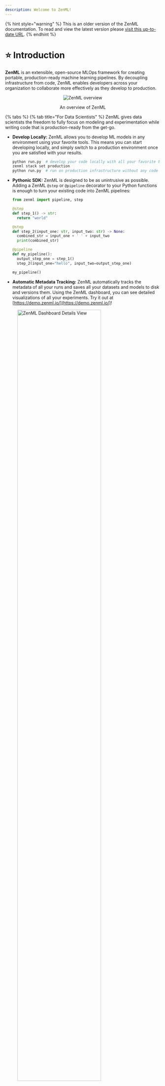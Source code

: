 ```yaml
---
description: Welcome to ZenML!
---
```


{% hint style="warning" %}
This is an older version of the ZenML documentation. To read and view the latest version please [visit this up-to-date URL](https://docs.zenml.io).
{% endhint %}


# ⭐ Introduction

**ZenML** is an extensible, open-source MLOps framework for creating portable, production-ready machine learning pipelines. By decoupling infrastructure from code, ZenML enables developers across your organization to collaborate more effectively as they develop to production.

<div align="center" data-full-width="true">

<figure><img src=".gitbook/assets/intro-zenml-overview.png" alt="ZenML overview"><figcaption><p>An overview of ZenML</p></figcaption></figure>

</div>

{% tabs %}
{% tab title="For Data Scientists" %}
ZenML gives data scientists the freedom to fully focus on modeling and experimentation while writing code that is production-ready from the get-go.

*   **Develop Locally:** ZenML allows you to develop ML models in any environment using your favorite tools. This means you can start developing locally, and simply switch to a production environment once you are satisfied with your results.

    ```bash
    python run.py  # develop your code locally with all your favorite tools
    zenml stack set production
    python run.py  # run on production infrastructure without any code changes
    ```
*   **Pythonic SDK:** ZenML is designed to be as unintrusive as possible. Adding a ZenML `@step` or `@pipeline` decorator to your Python functions is enough to turn your existing code into ZenML pipelines:

    ```python
    from zenml import pipeline, step

    @step
    def step_1() -> str:
      return "world"

    @step
    def step_2(input_one: str, input_two: str) -> None:
      combined_str = input_one + ' ' + input_two
      print(combined_str)

    @pipeline
    def my_pipeline():
      output_step_one = step_1()
      step_2(input_one="hello", input_two=output_step_one)

    my_pipeline()
    ```
* **Automatic Metadata Tracking:** ZenML automatically tracks the metadata of all your runs and saves all your datasets and models to disk and versions them. Using the ZenML dashboard, you can see detailed visualizations of all your experiments. Try it out at [https://demo.zenml.io/](https://demo.zenml.io/)!

<figure><img src=".gitbook/assets/intro_dashboard_details.png" alt="ZenML Dashboard Details View" width="80%"><figcaption></figcaption></figure>

{% hint style="info" %}
ZenML integrates seamlessly with many popular open-source tools, so you can also combine ZenML with other popular experiment tracking tools like [Weights & Biases](user-guide/component-guide/experiment-trackers/wandb.md), [MLflow](user-guide/component-guide/experiment-trackers/mlflow.md), or [Neptune](user-guide/component-guide/experiment-trackers/neptune.md) for even better reproducibility.
{% endhint %}

:rocket: **Learn More**

Ready to develop production-ready code with ZenML? Here is a collection of pages you can take a look at next:

<table data-view="cards"><thead><tr><th></th><th></th><th data-hidden></th><th data-hidden data-card-target data-type="content-ref"></th></tr></thead><tbody><tr><td><span data-gb-custom-inline data-tag="emoji" data-code="1f9f1">🧱</span> <mark style="color:purple;"><strong>Core Concepts</strong></mark></td><td>Understand the core concepts behind ZenML.</td><td></td><td><a href="getting-started/core-concepts.md">core-concepts.md</a></td></tr><tr><td><span data-gb-custom-inline data-tag="emoji" data-code="1f423">🐣</span> <mark style="color:purple;"><strong>Starter Guide</strong></mark></td><td>Get started with ZenML and learn how to build your first pipeline and stack.</td><td></td><td><a href="user-guide/starter-guide/starter-guide.md">starter-guide.md</a></td></tr><tr><td><span data-gb-custom-inline data-tag="emoji" data-code="1f3c3">🏃</span> <mark style="color:purple;"><strong>Quickstart (in Colab)</strong></mark></td><td>Build your first ZenML pipeline and deploy it in the cloud.</td><td></td><td><a href="https://colab.research.google.com/github/zenml-io/zenml/blob/main/examples/quickstart/notebooks/quickstart.ipynb">https://colab.research.google.com/github/zenml-io/zenml/blob/main/examples/quickstart/notebooks/quickstart.ipynb</a></td></tr></tbody></table>
{% endtab %}

{% tab title="For ML Engineers" %}
ZenML empowers ML engineers to take ownership of the entire ML lifecycle end-to-end. Adopting ZenML means fewer handover points and more visibility on what is happening in your organization.

*   **ML Lifecycle Management:** ZenML's abstractions enable you to manage sophisticated ML setups with ease. After you define your ML workflows as [Pipelines](getting-started/core-concepts.md#1-development) and your development, staging, and production infrastructures as [Stacks](getting-started/core-concepts.md#2-execution), you can move entire ML workflows to different environments in seconds.

    ```bash
    zenml stack set staging
    python run.py  # test your workflows on staging infrastructure
    zenml stack set production
    python run.py  # run your workflows in production
    ```
* **Reproducibility:** ZenML enables you to painlessly reproduce previous results by automatically tracking and versioning all stacks, pipelines, artifacts, and source code. In the ZenML dashboard, you can get an overview of everything that has happened and drill down into detailed lineage visualizations. Try it out at [https://demo.zenml.io/](https://demo.zenml.io/)!

<figure><img src=".gitbook/assets/intro_dashboard.png" alt="ZenML Dashboard Overview" width="70%"><figcaption></figcaption></figure>

<figure><img src=".gitbook/assets/intro_dashboard_details.png" alt="ZenML Dashboard Details View" width="80%"><figcaption></figcaption></figure>

*   **Automated Deployments:** With ZenML, you no longer need to upload custom Docker images to the cloud whenever you want to deploy a new model to production. Simply define your ML workflow as a ZenML pipeline, let ZenML handle the containerization, and have your model automatically deployed to a highly scalable Kubernetes deployment service like [Seldon](user-guide/component-guide/model-deployers/seldon.md).

    ```python
    from zenml.integrations.seldon.steps import seldon_model_deployer_step
    from my_organization.steps import data_loader_step, model_trainer_step

    @pipeline
    def my_pipeline():
      data = data_loader_step()
      model = model_trainer_step(data)
      seldon_model_deployer_step(model)
    ```

:rocket: **Learn More**

Ready to manage your ML lifecycles end-to-end with ZenML? Here is a collection of pages you can take a look at next:

<table data-view="cards"><thead><tr><th></th><th></th><th data-hidden></th><th data-hidden data-card-target data-type="content-ref"></th></tr></thead><tbody><tr><td><span data-gb-custom-inline data-tag="emoji" data-code="1f423">🐣</span> <mark style="color:purple;"><strong>Starter Guide</strong></mark></td><td>Get started with ZenML and learn how to build your first pipeline and stack.</td><td></td><td><a href="user-guide/starter-guide/starter-guide.md">starter-guide.md</a></td></tr><tr><td><span data-gb-custom-inline data-tag="emoji" data-code="1f414">🐔</span> <mark style="color:purple;"><strong>Advanced Guide</strong></mark></td><td>Discover advanced ZenML features like config management and containerization.</td><td></td><td><a href="user-guide/advanced-guide/advanced-guide.md">advanced-guide.md</a></td></tr><tr><td><span data-gb-custom-inline data-tag="emoji" data-code="1f9d1-1f3eb">🧑🏫</span> <mark style="color:purple;"><strong>Examples</strong></mark></td><td>Explore ZenML through practical use-case examples.</td><td></td><td><a href="learning/projects/projects.md">projects.md</a></td></tr></tbody></table>
{% endtab %}

{% tab title="For MLOps Platform Engineers" %}
ZenML enables MLOps infrastructure experts to define, deploy, and manage sophisticated production environments that are easy to share with colleagues.

*   **Built-in Deployment:** ZenML can be deployed on any cloud provider and provides many Terraform-based utility functions to deploy other MLOps tools or even entire MLOps stacks:

    ```bash
    zenml deploy --provider aws  # Deploy ZenML to any cloud
    zenml orchestrator deploy kfp --flavor kubeflow --cloud gcp  # Deploy MLOps tools and infrastructure to any cloud
    zenml stack recipe deploy gcp-vertexai  # Deploy entire MLOps stacks at once
    ```
*   **Standardization:** With ZenML, you can standardize MLOps infrastructure and tooling across your organization. Simply register your staging and production environments as ZenML stacks and invite your colleagues to run ML workflows on them.

    ```bash
    zenml orchestrator register kfp_orchestrator -f kubeflow  # Register MLOps tools and infrastructure
    zenml stack register production --orchestrator kubeflow ...  # Register your production environment
    zenml stack share production  # Make it available to your colleagues
    ```
* Registering your environments as ZenML stacks also enables you to browse and explore them in a convenient user interface. Try it out at [https://demo.zenml.io/](https://demo.zenml.io/)!

<figure><img src=".gitbook/assets/intro_dashboard_stacks.png" alt="ZenML Dashboard Stacks View" width="80%"><figcaption></figcaption></figure>

*   **No Vendor Lock-In:** Since infrastructure is decoupled from code, ZenML gives you the freedom to switch to a different tooling stack whenever it suits you. By avoiding vendor lock-in, you have the flexibility to transition between cloud providers or services, ensuring that you receive the best performance and pricing available in the market at any time.

    ```bash
    zenml stack set gcp
    python run.py  # Run your ML workflows in GCP
    zenml stack set aws
    python run.py  # Now your ML workflow runs in AWS
    ```

:rocket: **Learn More**

Ready to deploy and manage your MLOps infrastructure with ZenML? Here is a collection of pages you can take a look at next:

<table data-view="cards"><thead><tr><th></th><th></th><th data-hidden></th><th data-hidden data-card-target data-type="content-ref"></th></tr></thead><tbody><tr><td><span data-gb-custom-inline data-tag="emoji" data-code="1f3d7">🏗</span> <mark style="color:purple;"><strong>Platform Guide</strong></mark></td><td>Set up and manage production-ready infrastructure with ZenML.</td><td></td><td><a href="broken-reference">Broken link</a></td></tr><tr><td><span data-gb-custom-inline data-tag="emoji" data-code="1f4cb">📋</span> <mark style="color:purple;"><strong>Component Guide</strong></mark></td><td>Explore the existing infrastructure and tooling integrations of ZenML.</td><td></td><td><a href="user-guide/component-guide/component-guide.md">component-guide.md</a></td></tr><tr><td><span data-gb-custom-inline data-tag="emoji" data-code="1f64b">🙋</span> <mark style="color:purple;"><strong>FAQ</strong></mark></td><td>Find answers to the most frequently asked questions.</td><td></td><td><a href="reference/faq.md">faq.md</a></td></tr></tbody></table>
{% endtab %}
{% endtabs %}
